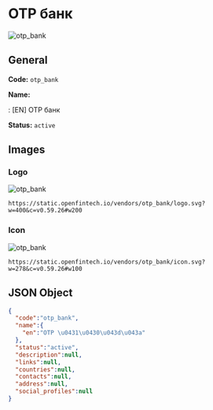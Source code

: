 
# OTP банк 
![otp_bank](https://static.openfintech.io/vendors/otp_bank/logo.svg?w=400&c=v0.59.26#w200)  

## General 
 
**Code:** `otp_bank` 
 
**Name:** 
 
:	[EN] OTP банк 
 
**Status:** `active` 
 

## Images 

### Logo 
 
![otp_bank](https://static.openfintech.io/vendors/otp_bank/logo.svg?w=400&c=v0.59.26#w200)  

```
https://static.openfintech.io/vendors/otp_bank/logo.svg?w=400&c=v0.59.26#w200
```  

### Icon 
 
![otp_bank](https://static.openfintech.io/vendors/otp_bank/icon.svg?w=278&c=v0.59.26#w100)  

```
https://static.openfintech.io/vendors/otp_bank/icon.svg?w=278&c=v0.59.26#w100
```  

## JSON Object 

```json
{
  "code":"otp_bank",
  "name":{
    "en":"OTP \u0431\u0430\u043d\u043a"
  },
  "status":"active",
  "description":null,
  "links":null,
  "countries":null,
  "contacts":null,
  "address":null,
  "social_profiles":null
}
```  
